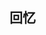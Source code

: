 <!--
 * @Author: your name
 * @Date: 2020-08-03 18:57:33
 * @LastEditTime: 2020-08-03 19:02:01
 * @LastEditors: your name
 * @Description: In User Settings Edit
 * @FilePath: \JDR_Blog\docs\Procedural_life\Memoir\Memoir.md
--> 
## 回忆